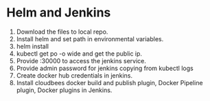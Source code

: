 # Helm and Jenkins

1. Download the files to local repo.
2. Install helm and set path in environmental variables.
3. helm install <name> <workspace path>
4. kubectl get po -o wide and get the public ip.
5. Provide <public ip>:30000 to access the jenkins service.
6. Provide admin password for jenkins copying from kubectl logs <pod name>
7. Create docker hub credentials in jenkins.
8. Install cloudbees docker build and publish plugin, Docker Pipeline plugin, Docker plugins in Jenkins.

